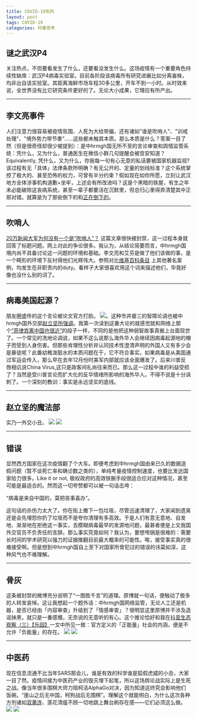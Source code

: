 ```yaml
---
title: COVID-19系列
layout: post
tags: COVID-19
categories: 时事思考
---
```

## 谜之武汉P4

关注热点，不但要看发生了什么，还要看没发生什么。这场疫情有一个重要角色持续性缺席：武汉P4病毒实验室。目前各阶段该病毒所有研究进展比如分离毐株，均非出自该实验室。其距离海鲜市场车程30多公里，开车不到一小时。从时效来说，全世界没有比它研究条件更好的了。无论大小成果，它理应有所产出。

***

## 李文亮事件

人们注意力很容易被疫情氛围、人死为大给带偏，还有诸如"谁是吹哨人"、"训戒处理"、"境外势力带节奏"……这些都未触其本质。那么本质是什么？答案一目了然（但是很奇怪却很少被提到）：是中hrmgh国无所不至的言论审查和舆情监管系统：凭什么，又为什么，普通医生在微信小群几句提醒会被宫安知道？Equivalently, 凭什么，又为什么，你我每一句有心无意的私话要被国家机器监视?该过程有无「具体」法律条款所明确？有无公开的、定量的划线标准？这个系统掌控了极大的、甚至恐怖的权力，可曾有半分约束？假如现在如你所愿，立刻让武汉地方全体涉事机构道歉+坐牢，上述会有所改进吗？这是个黑暗的铁屋，有生之年未必能破除这丧病系统，甚至一辈子都要活在沉默里，但总归心里得弄清楚其中正邪对错。就算是为了那些倒下的和[正在倒下的](https://justice4assange.com/)。

***


## 吹哨人

[20万新闻大军为何没有一个是“吹哨人”？](https://posts.careerengine.us/p/5e6d9b78c90e942cceca0eea) 这篇文章很快被封禁，这一过程本身就回答了标题问题。网上对此的争论很多。我认为，从结论简要而言，中hrmgh国境内尚不具备讨论这一问题的环境和基础。李文亮和艾芬是做了他们该做的事，是一个畸形的环境下反衬得他们光辉伟大。参照对比[维基百科条目](https://zh.wikipedia.org/wiki/%E5%90%B9%E5%93%A8%E4%BA%BA#%E8%91%97%E5%90%8D%E7%9A%84%E5%90%B9%E5%93%A8%E4%BA%BA%E5%8F%8A%E6%8F%AD%E7%A7%98%E4%BA%8B%E4%BB%B6) 上其他著名案例，均发生在非职责内的duty。看样子大家很喜欢用这个词来描述他们，毕竟好像也没什么别的词了。

***

## 病毒美国起源？

朋友圈盛传的这个言论被论文官方打脸。 ![](https://nullrecurrent.github.io//image/87.jpg)。这种市井瘪三的智障论调也被中hrmgh国外交部[赵立坚所强调](
https://twitter.com/zlj517/status/1241723635964039168?s=20)。我第一次读到这番大论的就感觉就和网络上那个[“菲律宾离中国也很近”](https://cul.qq.com/a/20160714/005172.htm)的段子一样，不同的是他把这种弱智故事真搬上台面现世了。一个常见的洗地论调说，如果不这么说那么海外华人会继续因病毒起源地的帽子而受到人身伤害。但那些肯理性分析并认同技术性澄清声明的外国人又有多少会是暴徒呢？此番幼稚泼脏水的本质问题在于，它不符合事实。如果病毒是从美国通过军运会传入，那么早在去年12月份时美军内部就应该全面爆发了。后来川普反唇相讥说China Virus,这只是政客间礼尚往来而已。那么这一过程中谁的利益受损了？当然是受川普言论而扩大化的反华情绪所影响的海外华人。不得不说是十分讽刺了。一个深刻的教训：事实是永远坚实的底线。

***

## 赵立坚的魔法部

实乃一外交小丑。
![](https://nullrecurrent.github.io//image/90.jpg)
![](https://nullrecurrent.github.io//image/91.jpg)

***

## 错误

显然西方国家在这次疫情翻了个大车。即便考虑到中hrmgh国由来已久的数据造假问题（暂不谈死亡率和确诊数之类的），单纯考量疫情控制速度，也要比发达国家给力很多。Like it or not, 极权政府的高效铁腕手段很适合应对这种情况，甚至可能是最适合的。然而这一切夸赞都可以被一句话击垮：

“病毒是来自中国的，莫把丧事喜办”。 

这句话的杀伤力太大了。你在街上撒下一包垃圾，尽管迅速清理了，大家闻到遗臭还是会先埋怨你扔了垃圾而不是夸你清理有多高效。于是人们有意无意地、自发地、渐渐地在拒绝这一事实，去模糊病毒最早的发源地问题，最甚者便是上文我国外交官员不负责任的言辞。那么事实究竟如何？我认为，要想甩锅是很难的：需要长时间的学术研究以强力的证据推翻目前最大概率的可能性。唉，接受事实真的很难接受啊。但是想到中hrmgh国自上至下对国家所曾犯过的错误的讳莫如深，这种风气也不难理解。
 
***

## 骨灰

这条被封禁的微博充分说明了“一图胜千言”的道理。原博就一句话，便触动了极多的人转发哀悼。这让我想起一个题外话：中hrmgh国网络监管，无论人工还是机器，是否已经由「内容审查」升级到了「情感审查」？很明显这里原博并不涉及造谣抹黑，就只是一番感慨，无奈说的无意听的有心。这个推论恰好和我在[抖音生态观察（三）【乐园】](https://nullrecurrent.github.io/2019/10/31/%E6%8A%96%E9%9F%B3%E7%94%9F%E6%80%81%E8%A7%82%E5%AF%9F-%E4%B8%89-%E4%B9%90%E5%9B%AD/)一文中所见一致：官方定义的「正能量」社会的内涵，便是不允许「负能量」的存在。
![](https://nullrecurrent.github.io//image/88.jpg)
![](https://nullrecurrent.github.io//image/89.jpg)
***

## 中医药

现在信息流通不比当年SARS那会儿，谁是有效的科学谁是狐假虎威的小丑，大家一目了然。疫情间接为中医药产业的毁灭埋下起笔，所以这场舆论战实际上是生死之战。像当年很多围棋大师力阻柯洁AlphaGo对决，因为知道这终究会影响他们饭碗。“崖山之后无中国，柯狗战后无围棋”。理解这个就能明白，为什么这次各种方剂诸如[双黄连](https://k.sina.cn/article_1496840462_5937f90e00100mt3b.html?wm=13500_0055&vt=4&scene=1&clicktime=1580649413&enterid=1580649413&from=timeline&isappinstalled=0)、莲花清瘟不顾一切地跳上舞台刷存在感——它们必须这么做。
![](https://nullrecurrent.github.io//image/93.jpg)
![](https://nullrecurrent.github.io//image/92.jpg)